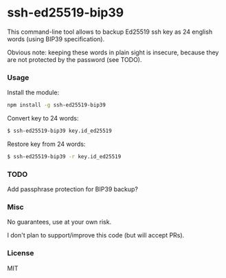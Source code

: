 # ssh-ed25519-bip39

This command-line tool allows to backup Ed25519 ssh key as 24 english words (using BIP39 specification).

Obvious note: keeping these words in plain sight is insecure, because they are not protected by the password (see TODO).

### Usage

Install the module:

~~~ bash
npm install -g ssh-ed25519-bip39
~~~

Convert key to 24 words:

~~~ bash
$ ssh-ed25519-bip39 key.id_ed25519
~~~

Restore key from 24 words:

~~~ bash
$ ssh-ed25519-bip39 -r key.id_ed25519
~~~

### TODO

Add passphrase protection for BIP39 backup?

### Misc

No guarantees, use at your own risk.

I don't plan to support/improve this code (but will accept PRs).

### License

MIT
